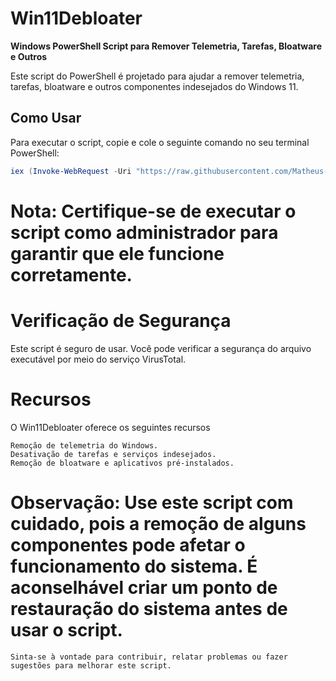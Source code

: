 # Win11Debloater
**Windows PowerShell Script para Remover Telemetria, Tarefas, Bloatware e Outros**

Este script do PowerShell é projetado para ajudar a remover telemetria, tarefas, bloatware e outros componentes indesejados do Windows 11.

## Como Usar
Para executar o script, copie e cole o seguinte comando no seu terminal PowerShell:

```powershell
iex (Invoke-WebRequest -Uri "https://raw.githubusercontent.com/Matheus-TestUser1/Win11Debloater/main/win11debloater.ps1").Content
```
 # Nota: Certifique-se de executar o script como administrador para garantir que ele funcione corretamente.
 
 # Verificação de Segurança

Este script é seguro de usar. Você pode verificar a segurança do arquivo executável por meio do serviço VirusTotal.

 # Recursos

O Win11Debloater oferece os seguintes recursos

    Remoção de telemetria do Windows.
    Desativação de tarefas e serviços indesejados.
    Remoção de bloatware e aplicativos pré-instalados.
    
 # Observação: Use este script com cuidado, pois a remoção de alguns componentes pode afetar o funcionamento do sistema. É aconselhável criar um ponto de restauração do sistema antes de usar o script.

    Sinta-se à vontade para contribuir, relatar problemas ou fazer sugestões para melhorar este script.
